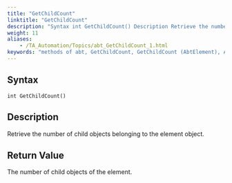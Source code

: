 ```yaml
--- 
title: "GetChildCount"
linktitle: "GetChildCount"
description: "Syntax int GetChildCount() Description Retrieve the number of child objects belonging to the element object. Return Value The number of child objects of the element."
weight: 11
aliases: 
    - /TA_Automation/Topics/abt_GetChildCount_1.html
keywords: "methods of abt, GetChildCount, GetChildCount (AbtElement), AbtElement, getchildcount, abtlement getchildcount, number of child objects of element, count child objects of element, how many child objects of element"
---
```


## Syntax

`int GetChildCount()`

## Description

Retrieve the number of child objects belonging to the element object.

## Return Value

The number of child objects of the element.




